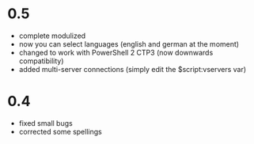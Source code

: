 # 0.5 #

- complete modulized
- now you can select languages (english and german at the moment)
- changed to work with PowerShell 2 CTP3 (now downwards compatibility)
- added multi-server connections (simply edit the $script:vservers var)

# 0.4 #

- fixed small bugs
- corrected some spellings